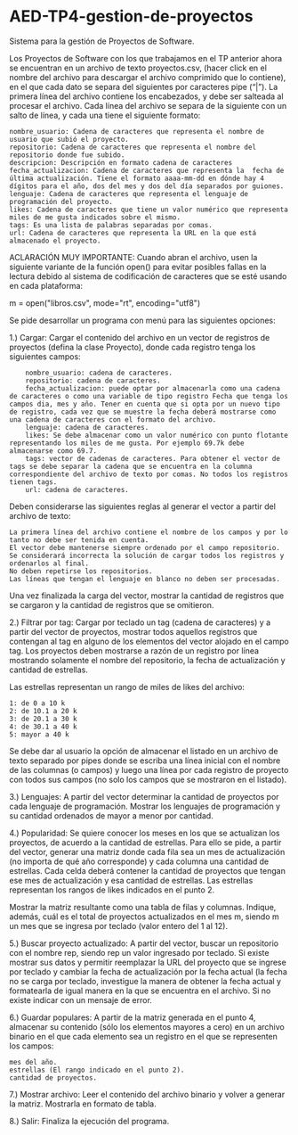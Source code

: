 # AED-TP4-gestion-de-proyectos
Sistema para la gestión de Proyectos de Software.

Los Proyectos de Software con los que trabajamos en el TP anterior  ahora se encuentran en un archivo de texto proyectos.csv, (hacer click en el nombre del archivo para descargar el archivo comprimido que lo contiene), en el que cada dato se separa del siguientes por caracteres pipe (“|”).  La primera línea del archivo contiene los encabezados, y debe ser salteada al procesar el archivo. Cada línea del archivo se separa de la siguiente con un salto de línea, y cada una tiene el siguiente formato:

    nombre_usuario: Cadena de caracteres que representa el nombre de usuario que subió el proyecto.
    repositorio: Cadena de caracteres que representa el nombre del repositorio donde fue subido.
    descripcion: Descripción en formato cadena de caracteres
    fecha_actualizacion: Cadena de caracteres que representa la  fecha de última actualización. Tiene el formato aaaa-mm-dd en dónde hay 4 dígitos para el año, dos del mes y dos del día separados por guiones.
    lenguaje: Cadena de caracteres que representa el lenguaje de programación del proyecto.
    likes: Cadena de caracteres que tiene un valor numérico que representa miles de me gusta indicados sobre el mismo.
    tags: Es una lista de palabras separadas por comas.
    url: Cadena de caracteres que representa la URL en la que está almacenado el proyecto.

ACLARACIÓN MUY IMPORTANTE: Cuando abran el archivo, usen la siguiente variante de la función open() para evitar posibles fallas en la lectura debido al sistema de codificación de caracteres que se esté usando en cada plataforma:

m = open("libros.csv", mode="rt", encoding="utf8")

Se pide desarrollar un programa con menú para las siguientes opciones:

1.) Cargar: Cargar el contenido del archivo en un vector de registros de proyectos (defina la clase Proyecto), donde cada registro tenga los siguientes campos:

        nombre_usuario: cadena de caracteres.
        repositorio: cadena de caracteres.
        fecha_actualizacion: puede optar por almacenarla como una cadena de caracteres o como una variable de tipo registro Fecha que tenga los campos dia, mes y año. Tener en cuenta que si opta por un nuevo tipo de registro, cada vez que se muestre la fecha deberá mostrarse como una cadena de caracteres con el formato del archivo.
        lenguaje: cadena de caracteres.
        likes: Se debe almacenar como un valor numérico con punto flotante representando los miles de me gusta. Por ejemplo 69.7k debe almacenarse como 69.7.
        tags: vector de cadenas de caracteres. Para obtener el vector de tags se debe separar la cadena que se encuentra en la columna correspondiente del archivo de texto por comas. No todos los registros tienen tags.
        url: cadena de caracteres.

Deben considerarse las siguientes reglas al generar el vector a partir del archivo de texto:

    La primera línea del archivo contiene el nombre de los campos y por lo tanto no debe ser tenida en cuenta.
    El vector debe mantenerse siempre ordenado por el campo repositorio. Se considerará incorrecta la solución de cargar todos los registros y ordenarlos al final.
    No deben repetirse los repositorios.
    Las líneas que tengan el lenguaje en blanco no deben ser procesadas.

Una vez finalizada la carga del vector, mostrar la cantidad de registros que se cargaron y la cantidad de registros que se omitieron.

2.) Filtrar por tag: Cargar por teclado un tag (cadena de caracteres) y a partir del vector de proyectos, mostrar todos aquellos registros que contengan al tag en alguno de los elementos del vector alojado en el campo tag. Los proyectos deben mostrarse a razón de un registro por línea mostrando solamente el nombre del repositorio, la fecha de actualización y  cantidad de estrellas.

Las estrellas representan un rango de miles de likes del archivo:

    1: de 0 a 10 k
    2: de 10.1 a 20 k
    3: de 20.1 a 30 k
    4: de 30.1 a 40 k
    5: mayor a 40 k

Se debe dar al usuario la opción de almacenar el listado en un archivo de texto separado por pipes donde se escriba una línea inicial con el nombre de las columnas (o campos) y luego una línea por cada registro de proyecto con todos sus campos (no solo los campos que se mostraron en el listado).

3.) Lenguajes: A partir del vector determinar la cantidad de proyectos por cada lenguaje de programación. Mostrar los lenguajes de programación y su cantidad ordenados de mayor a menor por cantidad.

4.) Popularidad: Se quiere conocer los meses en los que se actualizan los proyectos, de acuerdo a la cantidad de estrellas. Para ello se pide, a partir del vector, generar una matriz donde cada fila sea un mes de actualización (no importa de qué año corresponde)  y cada columna una cantidad de estrellas. Cada celda deberá contener la cantidad de proyectos que tengan ese mes de actualización y esa cantidad de estrellas. Las estrellas representan los rangos de likes indicados en el punto 2.

Mostrar la matriz resultante como una tabla de filas y columnas. Indique, además, cuál es el total de proyectos actualizados en el mes m, siendo m un mes que se ingresa por teclado (valor entero del 1 al 12).

5.) Buscar proyecto actualizado: A partir del vector, buscar un repositorio con el nombre rep, siendo rep  un valor ingresado por teclado. Si existe mostrar sus datos y permitir reemplazar la URL del proyecto que se ingrese por teclado  y cambiar la fecha de actualización por la fecha actual (la fecha no se carga por teclado, investigue la manera de obtener la fecha actual y formatearla de igual manera en la que se encuentra en el archivo. Si no existe indicar con un mensaje de error.

6.) Guardar populares: A partir de la matriz generada en el punto 4, almacenar su contenido (sólo los elementos mayores a cero) en un archivo binario en el que cada elemento sea un registro en el que se representen los campos:

    mes del año.
    estrellas (El rango indicado en el punto 2).
    cantidad de proyectos.

7.) Mostrar archivo: Leer el contenido del archivo binario y volver a generar la matriz. Mostrarla en formato de tabla.

8.) Salir: Finaliza la ejecución del programa.
